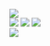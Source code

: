 [![](https://rdgb.net/i/yP46k.png)](https://octo-ring.com/)  
[![](https://rdgb.net/i/yaV4v.png)](https://octo-ring.com/p/Haste171/prev) [![](https://rdgb.net/i/nr3l2.png)](https://octo-ring.com/p/Haste171/random) [![](https://rdgb.net/i/vT2Eq.png)](https://octo-ring.com/p/Haste171/next)  
[![](https://rdgb.net/i/57SRX.png)](https://octo-ring.com/)

